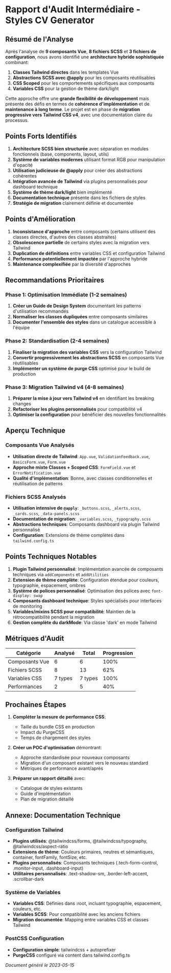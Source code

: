 # Rapport d'Audit Intermédiaire - Styles CV Generator

## Résumé de l'Analyse

Après l'analyse de **9 composants Vue**, **8 fichiers SCSS** et **3 fichiers de configuration**, nous avons identifié une **architecture hybride sophistiquée** combinant:

1. **Classes Tailwind directes** dans les templates Vue
2. **Abstractions SCSS avec @apply** pour les composants réutilisables
3. **CSS Scoped** pour les comportements spécifiques aux composants
4. **Variables CSS** pour la gestion de thème dark/light

Cette approche offre une **grande flexibilité de développement** mais présente des défis en termes de **cohérence d'implémentation** et de **maintenance à long terme**. Le projet est en phase de **migration progressive vers Tailwind CSS v4**, avec une documentation claire du processus.

## Points Forts Identifiés

1. **Architecture SCSS bien structurée** avec séparation en modules fonctionnels (base, components, layout, utils)
2. **Système de variables modernes** utilisant format RGB pour manipulation d'opacité
3. **Utilisation judicieuse de @apply** pour créer des abstractions cohérentes
4. **Intégration avancée de Tailwind** via plugins personnalisés pour dashboard technique
5. **Système de thème dark/light** bien implémenté
6. **Documentation technique** présente dans les fichiers de styles
7. **Stratégie de migration** clairement définie et documentée

## Points d'Amélioration

1. **Inconsistance d'approche** entre composants (certains utilisent des classes directes, d'autres des classes abstraites)
2. **Obsolescence partielle** de certains styles avec la migration vers Tailwind
3. **Duplication de définitions** entre variables CSS et configuration Tailwind
4. **Performance potentiellement impactée** par l'approche hybride
5. **Maintenance complexifiée** par la diversité d'approches

## Recommandations Prioritaires

### Phase 1: Optimisation Immédiate (1-2 semaines)

1. **Créer un Guide de Design System** documentant les patterns d'utilisation recommandés
2. **Normaliser les classes dupliquées** entre composants similaires
3. **Documenter l'ensemble des styles** dans un catalogue accessible à l'équipe

### Phase 2: Standardisation (2-4 semaines)

1. **Finaliser la migration des variables CSS** vers la configuration Tailwind
2. **Convertir progressivement les abstractions SCSS** en composants Vue réutilisables
3. **Implémenter un système de purge CSS** optimisé pour le build de production

### Phase 3: Migration Tailwind v4 (4-8 semaines)

1. **Préparer la mise à jour vers Tailwind v4** en identifiant les breaking changes
2. **Refactoriser les plugins personnalisés** pour compatibilité v4
3. **Optimiser la configuration** pour bénéficier des nouvelles fonctionnalités

## Aperçu Technique

### Composants Vue Analysés

- **Utilisation directe de Tailwind**: `App.vue`, `ValidationFeedback.vue`, `BasicsForm.vue`, `Form.vue`
- **Approche mixte Classes + Scoped CSS**: `FormField.vue` et `ErrorNotification.vue`
- **Qualité d'implémentation**: Bonne, avec classes conditionnelles et réutilisation de patterns

### Fichiers SCSS Analysés

- **Utilisation intensive de `@apply`**: `_buttons.scss`, `_alerts.scss`, `_cards.scss`, `_data-panels.scss`
- **Documentation de migration**: `_variables.scss`, `_typography.scss`
- **Abstractions techniques**: Composants dashboard via plugin Tailwind personnalisé
- **Configuration**: Extensions de thème complètes dans `tailwind.config.ts`

## Points Techniques Notables

1. **Plugin Tailwind personnalisé**: Implémentation avancée de composants techniques via `addComponents` et `addUtilities`
2. **Extension de thème complète**: Configuration étendue pour couleurs, typographie, espacement, ombres
3. **Système de polices personnalisé**: Optimisation des polices avec `font-display: swap`
4. **Composants dashboard technique**: Styles spécialisés pour interfaces de monitoring
5. **Variables/mixins SCSS pour compatibilité**: Maintien de la rétrocompatibilité pendant la migration
6. **Gestion complète du darkMode**: Via classe 'dark' en mode Tailwind

## Métriques d'Audit

| Catégorie      | Analysé | Total   | Progression |
| -------------- | ------- | ------- | ----------- |
| Composants Vue | 6       | 6       | 100%        |
| Fichiers SCSS  | 8       | 13      | 62%         |
| Variables CSS  | 7 types | 7 types | 100%        |
| Performances   | 2       | 5       | 40%         |

## Prochaines Étapes

1. **Compléter la mesure de performance CSS**:
   - Taille du bundle CSS en production
   - Impact du PurgeCSS
   - Temps de chargement des styles
2. **Créer un POC d'optimisation** démontrant:

   - Approche standardisée pour nouveaux composants
   - Migration d'un composant existant vers le nouveau standard
   - Métriques de performance avant/après

3. **Préparer un rapport détaillé** avec:
   - Catalogue de styles existants
   - Guide d'implémentation
   - Plan de migration détaillé

## Annexe: Documentation Technique

### Configuration Tailwind

- **Plugins utilisés**: @tailwindcss/forms, @tailwindcss/typography, @tailwindcss/aspect-ratio
- **Extensions de thème**: Couleurs primaires, neutres et sémantiques, container, fontFamily, fontSize, etc.
- **Plugins personnalisés**: Composants techniques (.tech-form-control, .monitor-input, .dashboard-input)
- **Utilitaires personnalisés**: .text-shadow-sm, .border-left-accent, .scrollbar-dark

### Système de Variables

- **Variables CSS**: Définies dans :root, incluant typographie, espacement, couleurs, etc.
- **Variables SCSS**: Pour compatibilité avec les anciens fichiers
- **Migration documentée**: Mapping entre variables CSS et classes Tailwind

### PostCSS Configuration

- **Configuration simple**: tailwindcss + autoprefixer
- **PurgeCSS** configuré via content dans tailwind.config.ts

_Document généré le 2023-05-15_
